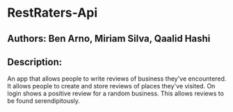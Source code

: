 # RestRaters-Api

## Authors: Ben Arno, Miriam Silva, Qaalid Hashi

## Description:

An app that allows people to write reviews of business they've encountered. 
It allows people to create and store reviews of places they've visited. 
On login shows a positive review for a random business. This allows reviews to be found serendipitously.

